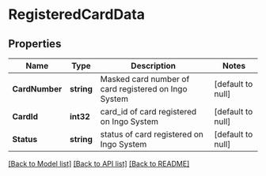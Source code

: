 # RegisteredCardData

## Properties
Name | Type | Description | Notes
------------ | ------------- | ------------- | -------------
**CardNumber** | **string** | Masked card number of card registered on Ingo System | [default to null]
**CardId** | **int32** | card_id of card registered on Ingo System | [default to null]
**Status** | **string** | status of card registered on Ingo System | [default to null]

[[Back to Model list]](../README.md#documentation-for-models) [[Back to API list]](../README.md#documentation-for-api-endpoints) [[Back to README]](../README.md)

